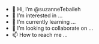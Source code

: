- 👋 Hi, I’m @suzanneTebaileh
- 👀 I’m interested in ...
- 🌱 I’m currently learning ...
- 💞️ I’m looking to collaborate on ...
- 📫 How to reach me ...

<!---
suzanneTebaileh/suzanneTebaileh is a ✨ special ✨ repository because its `README.md` (this file) appears on your GitHub profile.
You can click the Preview link to take a look at your changes.
--->

